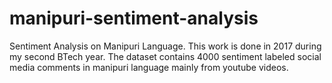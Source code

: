 # manipuri-sentiment-analysis
Sentiment Analysis on Manipuri Language. 
This work is done in 2017 during my second BTech year. 
The dataset contains 4000 sentiment labeled social media comments in manipuri language mainly from youtube videos.
